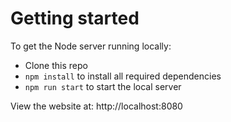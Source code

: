 # Getting started

To get the Node server running locally:

- Clone this repo
- `npm install` to install all required dependencies
- `npm run start` to start the local server

View the website at: http://localhost:8080